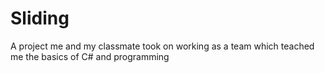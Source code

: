 # Sliding
A project me and my classmate took on working as a team which teached me the basics of C# and programming
